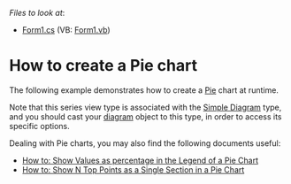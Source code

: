 <!-- default file list -->
*Files to look at*:

* [Form1.cs](./CS/Series_PieChart/Form1.cs) (VB: [Form1.vb](./VB/Series_PieChart/Form1.vb))
<!-- default file list end -->
# How to create a Pie chart


The following example demonstrates how to create a [Pie](https://docs.devexpress.com/WindowsForms/2978/controls-and-libraries/chart-control/series-views/2d-series-views/pie-and-donut-series-views/pie-chart) chart at runtime.

Note that this series view type is associated with the [Simple Diagram](https://docs.devexpress.com/WindowsForms/5906/controls-and-libraries/chart-control/diagram/simple-diagram?p=netframework) type, and you should cast your [diagram](https://docs.devexpress.com/WindowsForms/DevExpress.XtraCharts.ChartControl.Diagram?p=netframework) object to this type, in order to access its specific options.

Dealing with Pie charts, you may also find the following documents useful:

- [How to: Show Values as percentage in the Legend of a Pie Chart](https://docs.devexpress.com/WindowsForms/5858/controls-and-libraries/chart-control/examples/creating-charts/data-representation/how-to-show-currency-values-in-the-legend-of-a-pie-chart)
- [How to: Show N Top Points as a Single Section in a Pie Chart](https://docs.devexpress.com/WindowsForms/6011/controls-and-libraries/chart-control/examples/creating-charts/data-representation/how-to-show-n-top-points-as-a-single-section-in-a-pie-chart)
